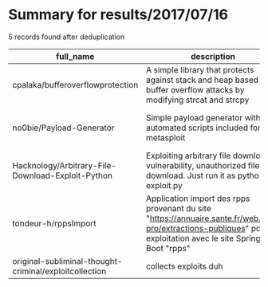 
# Summary for results/2017/07/16
    
5 records found after deduplication

| full_name | description | html_url | matched_list | matched_count | pushed_at | size | stargazers_count | language | forks_count |
|--------------------------------------------------------|----------------------------------------------------------------------------------------------------------------------------------------------------------------|---------------------------------------------------------------------------|---------------------------------------------|-----------------|---------------------------|--------|--------------------|------------|---------------|
| cpalaka/bufferoverflowprotection | A simple library that protects against stack and heap based buffer overflow attacks by modifying strcat and strcpy | https://github.com/cpalaka/bufferoverflowprotection | ['heap overflow'] | 1 | 2017-07-16 03:54:14+00:00 | 14 | 1 | C | 1 |
| no0bie/Payload-Generator | Simple payload generator with automated scripts included for metasploit | https://github.com/no0bie/Payload-Generator | ['metasploit module OR metasploit payload'] | 1 | 2017-07-16 17:25:18+00:00 | 9 | 0 | Python | 0 |
| Hacknology/Arbitrary-File-Download-Exploit-Python | Exploiting arbitrary file download vulnerability, unauthorized file download. Just run it as python exploit.py | https://github.com/Hacknology/Arbitrary-File-Download-Exploit-Python | ['exploit'] | 1 | 2017-07-16 06:50:01+00:00 | 4 | 2 | Python | 1 |
| tondeur-h/rppsImport | Application import des rpps provenant du site "https://annuaire.sante.fr/web/site-pro/extractions-publiques" pour exploitation avec le site Spring Boot "rpps" | https://github.com/tondeur-h/rppsImport | ['exploit'] | 1 | 2017-07-16 10:09:30+00:00 | 37 | 0 | Java | 0 |
| original-subliminal-thought-criminal/exploitcollection | collects exploits duh | https://github.com/original-subliminal-thought-criminal/exploitcollection | ['exploit'] | 1 | 2017-07-16 14:02:52+00:00 | 0 | 0 | | 0 |

